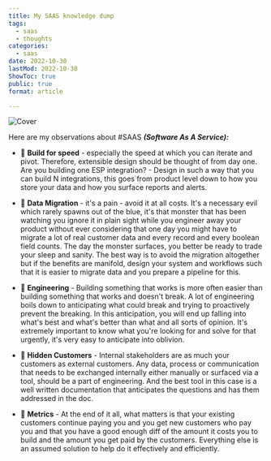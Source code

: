```yaml
---
title: My SAAS knowledge dump
tags:
  - saas
  - thoughts
categories:
  - saas
date: 2022-10-30
lastMod: 2022-10-30
ShowToc: true
public: true
format: article

---
```

![Cover](https://images.unsplash.com/photo-1667120651808-34305af680d3?ixlib=rb-4.0.3&ixid=mnwxmja3fdb8mhxwag90by1wywdlfhx8fgvufdb8fhx8&auto=format&fit=crop&w=1468&q=80)

Here are my observations about #SAAS  ***(Software As A Service):***

  + 🚄 **Build for speed** - especially the speed at which you can iterate and pivot. Therefore, extensible design should be thought of from day one. Are you building one ESP integration? - Design in such a way that you can build N integrations, this goes from product level down to how you store your data and how you surface reports and alerts.

  + 🚣 **Data Migration** - it's a pain - avoid it at all costs. It's a necessary evil which rarely spawns out of the blue, it's that monster that has been watching you ignore it in plain sight while you engineer away your product without ever considering that one day you might have to migrate a lot of real customer data and every record and every boolean field counts. The day the monster surfaces, you better be ready to trade your sleep and sanity. The best way is to avoid the migration altogether but if the benefits are manifold, design your system and workflows such that it is easier to migrate data and you prepare a pipeline for this.

  + 🚂 **Engineering** - Building something that works is more often easier than building something that works and doesn't break. A lot of engineering boils down to anticipating what could break and trying to proactively prevent the breaking. In this anticipation, you will end up falling into what's best and what's better than what and all sorts of opinion. It's extremely important to know what you're looking for and solve for that urgently, it's very easy to anticipate into oblivion.

  + 🫥 **Hidden Customers** - Internal stakeholders are as much your customers as external customers. Any data, process or communication that needs to be exchanged internally either manually or surfaced via a tool, should be a part of engineering. And the best tool in this case is a well written documentation that anticipates the questions and has them addressed in the doc.

  + 🔬 **Metrics** - At the end of it all, what matters is that your existing customers continue paying you and you get new customers who pay you and that you have a good enough diff of the amount it costs you to build and the amount you get paid by the customers. Everything else is an assumed solution to help do it effectively and efficiently.
